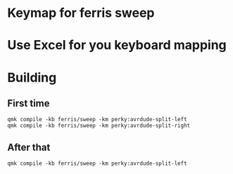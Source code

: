 # Keymap for ferris sweep
# Use Excel for you keyboard mapping
# Building
## First time
    qmk compile -kb ferris/sweep -km perky:avrdude-split-left
    qmk compile -kb ferris/sweep -km perky:avrdude-split-right
## After that
    qmk compile -kb ferris/sweep -km perky:avrdude-split-left
